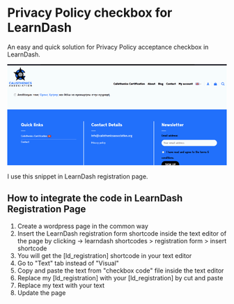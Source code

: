 # Privacy Policy checkbox for LearnDash

An easy and quick solution for Privacy Policy acceptance checkbox in LearnDash.

![checkbox animation](https://raw.githubusercontent.com/MikeOuroumis/Privacy-Policy-checkbox-for-LearnDash/main/Animation%20(1).gif)

I use this snippet in LearnDash registration page. 

## How to integrate the code in LearnDash Registration Page

1. Create a wordpress page in the common way
2. Insert the LearnDash registration form shortcode inside the text editor of the page by clicking -> learndash shortcodes > registration form > insert shortcode
3. You will get the [ld_registration] shortcode in your text editor
4. Go to "Text" tab instead of "Visual"
5. Copy and paste the text from "checkbox code" file inside the text editor
6. Replace my [ld_registration] with your [ld_registration] by cut and paste
7. Replace my text with your text
8. Update the page
